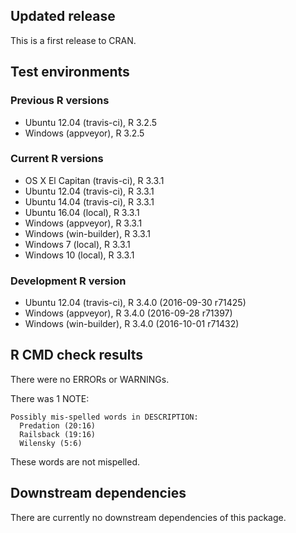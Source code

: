## Updated release

This is a first release to CRAN.

## Test environments

### Previous R versions
* Ubuntu 12.04        (travis-ci), R 3.2.5
* Windows              (appveyor), R 3.2.5

### Current R versions
* OS X El Capitan     (travis-ci), R 3.3.1
* Ubuntu 12.04        (travis-ci), R 3.3.1
* Ubuntu 14.04        (travis-ci), R 3.3.1
* Ubuntu 16.04            (local), R 3.3.1
* Windows              (appveyor), R 3.3.1
* Windows           (win-builder), R 3.3.1
* Windows 7               (local), R 3.3.1
* Windows 10              (local), R 3.3.1

### Development R version
* Ubuntu 12.04        (travis-ci), R 3.4.0 (2016-09-30 r71425)
* Windows              (appveyor), R 3.4.0 (2016-09-28 r71397)
* Windows           (win-builder), R 3.4.0 (2016-10-01 r71432)

## R CMD check results

There were no ERRORs or WARNINGs.

There was 1 NOTE:
```
Possibly mis-spelled words in DESCRIPTION:
  Predation (20:16)
  Railsback (19:16)
  Wilensky (5:6)
```
These words are not mispelled.

## Downstream dependencies

There are currently no downstream dependencies of this package.
